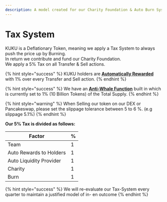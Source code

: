 ```yaml
---
description: A model created for our Charity Foundation & Auto Burn System
---
```


# Tax System

KUKU is a Deflationary Token, meaning we apply a Tax System to always push the price up by Burning. \
In return we contribute and fund our Charity Foundation.\
We apply a 5% Tax on all Transfer & Sell actions.

{% hint style="success" %}
KUKU holders are [**Automatically Rewarded**](../../knowledge-center/the-project/use-cases/functions/auto-rewards.md) with 1% over every Transfer and Sell action.
{% endhint %}

{% hint style="success" %}
We have an [**Anti-Whale Function**](../../knowledge-center/the-project/use-cases/functions/anti-whale.md) built in which is currently set to 1% (10 Billion Tokens) of the Total Supply.
{% endhint %}

{% hint style="warning" %}
When Selling our token on our DEX or Pancakeswap, please set the slippage tolerance between 5 to 6 %. (e.g slippage 5.1%)
{% endhint %}

**Our 5% Tax is divided as follows:**

| Factor                  | % |
| ----------------------- | - |
| Team                    | 1 |
| Auto Rewards to Holders | 1 |
| Auto Liquidity Provider | 1 |
| Charity                 | 1 |
| Burn                    | 1 |

{% hint style="success" %}
We will re-evaluate our Tax-System every quarter to maintain a justified model of in- en outcome
{% endhint %}
